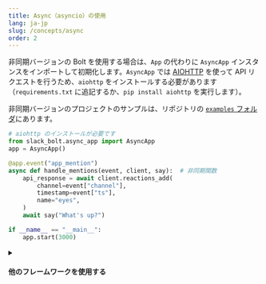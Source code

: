 ```yaml
---
title: Async（asyncio）の使用
lang: ja-jp
slug: /concepts/async
order: 2
---
```



非同期バージョンの Bolt を使用する場合は、`App` の代わりに `AsyncApp` インスタンスをインポートして初期化します。`AsyncApp` では <a href="https://docs.aiohttp.org/">AIOHTTP</a> を使って API リクエストを行うため、`aiohttp` をインストールする必要があります（`requirements.txt` に追記するか、`pip install aiohttp` を実行します）。

非同期バージョンのプロジェクトのサンプルは、リポジトリの <a href="https://github.com/slackapi/bolt-python/tree/main/examples">`examples` フォルダ</a>にあります。


```python
# aiohttp のインストールが必要です
from slack_bolt.async_app import AsyncApp
app = AsyncApp()

@app.event("app_mention")
async def handle_mentions(event, client, say):  # 非同期関数
    api_response = await client.reactions_add(
        channel=event["channel"],
        timestamp=event["ts"],
        name="eyes",
    )
    await say("What's up?")

if __name__ == "__main__":
    app.start(3000)
```

<details class="secondary-wrapper">
<summary class="section-head" markdown="0">
<h4 class="section-head">他のフレームワークを使用する</h4>
</summary>



`AsyncApp#start()` では内部的に [`AIOHTTP`](https://docs.aiohttp.org/) のWebサーバーが実装されています。必要に応じて、受信リクエストの処理に `AIOHTTP` 以外のフレームワークを使用することができます。

この例では [Sanic](https://sanicframework.org/) を使用しています。すべてのアダプターのリストについては、[`adapter` フォルダ](https://github.com/slackapi/bolt-python/tree/main/slack_bolt/adapter) を参照してください。

以下のコマンドを実行すると、必要なパッケージをインストールして、Sanic サーバーをポート 3000 で起動します。

```bash
# 必要なパッケージをインストールします
pip install slack_bolt sanic uvicorn
# ソースファイルを async_app.py として保存します
uvicorn async_app:api --reload --port 3000 --log-level debug
```


```python
from slack_bolt.async_app import AsyncApp
app = AsyncApp()

# ここには Sanic に固有の記述はありません
# AsyncApp はフレームワークやランタイムに依存しません
@app.event("app_mention")
async def handle_app_mentions(say):
    await say("What's up?")

import os
from sanic import Sanic
from sanic.request import Request
from slack_bolt.adapter.sanic import AsyncSlackRequestHandler

# App のインスタンスから Sanic 用のアダプターを作成します
app_handler = AsyncSlackRequestHandler(app)
# Sanic アプリを作成します
api = Sanic(name="awesome-slack-app")

@api.post("/slack/events")
async def endpoint(req: Request):
    # app_handler では内部的にアプリのディスパッチメソッドが実行されます
    return await app_handler.handle(req)

if __name__ == "__main__":
    api.run(host="0.0.0.0", port=int(os.environ.get("PORT", 3000)))
```
</details>
